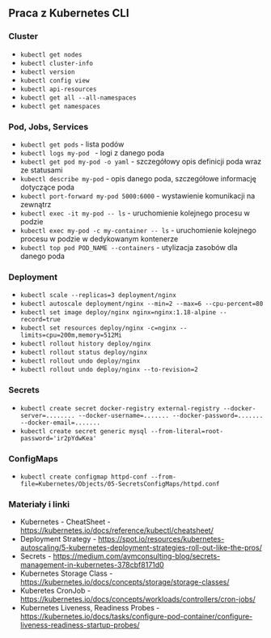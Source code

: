 ## Praca z Kubernetes CLI

### Cluster

- `kubectl get nodes`
- `kubectl cluster-info`
- `kubectl version`
- `kubectl config view`
- `kubectl api-resources`
- `kubectl get all --all-namespaces` 
- `kubectl get namespaces`

### Pod, Jobs, Services
- `kubectl get pods` - lista podów
- `kubectl logs my-pod ` - logi z danego poda
- `kubectl get pod my-pod -o yaml` - szczegółowy opis definicji poda wraz ze statusami 
- `kubectl describe my-pod` - opis danego poda, szczegółowe informację dotyczące poda
- `kubectl port-forward my-pod 5000:6000` - wystawienie komunikacji na zewnątrz 
- `kubectl exec -it my-pod -- ls` - uruchomienie kolejnego procesu w podzie
- `kubectl exec my-pod -c my-container -- ls` - uruchomienie kolejnego procesu w podzie w dedykowanym kontenerze
- `kubectl top pod POD_NAME --containers` - utylizacja zasobów dla danego poda

### Deployment
- `kubectl scale --replicas=3 deployment/nginx`
- `kubectl autoscale deployment/nginx --min=2 --max=6 --cpu-percent=80`
- `kubectl set image deploy/nginx nginx=nginx:1.18-alpine --record=true`
- `kubectl set resources deploy/nginx -c=nginx --limits=cpu=200m,memory=512Mi`
- `kubectl rollout history deploy/nginx`
- `kubectl rollout status deploy/nginx`
- `kubectl rollout undo deploy/nginx`
- `kubectl rollout undo deploy/nginx --to-revision=2`

### Secrets
- `kubectl create secret docker-registry external-registry --docker-server=........ --docker-username=....... --docker-password=....... --docker-email=.......`
- `kubectl create secret generic mysql --from-literal=root-password='ir2pYdwKea'`

###  ConfigMaps
- `kubectl create configmap httpd-conf --from-file=Kubernetes/Objects/05-SecretsConfigMaps/httpd.conf`


### Materiały i linki

- Kubernetes - CheatSheet - https://kubernetes.io/docs/reference/kubectl/cheatsheet/
- Deployment Strategy - https://spot.io/resources/kubernetes-autoscaling/5-kubernetes-deployment-strategies-roll-out-like-the-pros/
- Secrets - https://medium.com/avmconsulting-blog/secrets-management-in-kubernetes-378cbf8171d0
- Kubernetes Storage Class - https://kubernetes.io/docs/concepts/storage/storage-classes/
- Kuberetes CronJob - https://kubernetes.io/docs/concepts/workloads/controllers/cron-jobs/
- Kubernetes Liveness, Readiness Probes - https://kubernetes.io/docs/tasks/configure-pod-container/configure-liveness-readiness-startup-probes/
